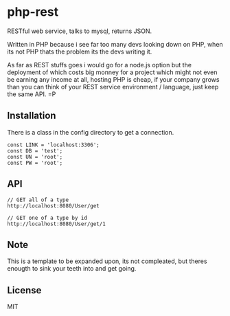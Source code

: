 # php-rest

  RESTful web service, talks to mysql, returns JSON.
  
  Written in PHP because i see far too many devs looking down on PHP,
  when its not PHP thats the problem its the devs writing it.
  
  As far as REST stuffs goes i would go for a node.js option but
  the deployment of which costs big monney for a project which
  might not even be earning any income at all, hosting PHP is cheap,
  if your company grows than you can think of your REST service
  environment / language, just keep the same API. =P

## Installation

  There is a class in the config directory to get a connection.

	const LINK = 'localhost:3306';
	const DB = 'test';
	const UN = 'root';
	const PW = 'root';

## API

	// GET all of a type
	http://localhost:8080/User/get
	
	// GET one of a type by id
	http://localhost:8080/User/get/1

## Note

This is a template to be expanded upon, its not compleated, but theres enougth to sink your teeth into and get going.
  
## License

  MIT
